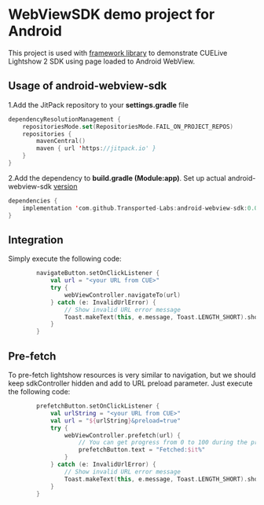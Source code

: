 # WebViewSDK demo project for Android

This project is used with [framework library](https://github.com/Transported-Labs/android-webview-sdk) to demonstrate CUELive Lightshow 2 SDK using page loaded to Android WebView.

## Usage of android-webview-sdk
1.Add the JitPack repository to your **settings.gradle** file
```kotlin
dependencyResolutionManagement {
    repositoriesMode.set(RepositoriesMode.FAIL_ON_PROJECT_REPOS)
    repositories {
        mavenCentral()
        maven { url 'https://jitpack.io' }
    }
}
```
2.Add the dependency to **build.gradle (Module:app)**. Set up actual android-webview-sdk [version](https://github.com/Transported-Labs/android-webview-sdk/tags) 
```kotlin
dependencies {
    implementation 'com.github.Transported-Labs:android-webview-sdk:0.0.5'
}
```

## Integration

Simply execute the following code:

```kotlin
        navigateButton.setOnClickListener {
            val url = "<your URL from CUE>"
            try {
                webViewController.navigateTo(url)
            } catch (e: InvalidUrlError) {
                // Show invalid URL error message
                Toast.makeText(this, e.message, Toast.LENGTH_SHORT).show()
            }
        }
```
## Pre-fetch

To pre-fetch lightshow resources is very similar to navigation, but we should keep sdkController hidden and add to URL preload parameter.
Just execute the following code:

```kotlin
        prefetchButton.setOnClickListener {
            val urlString = "<your URL from CUE>"
            val url = "${urlString}&preload=true"
            try {
                webViewController.prefetch(url) {
                    // You can get progress from 0 to 100 during the pre-fetch process
                    prefetchButton.text = "Fetched:$it%"
                }
            } catch (e: InvalidUrlError) {
                // Show invalid URL error message
                Toast.makeText(this, e.message, Toast.LENGTH_SHORT).show()
            }
        }
```
